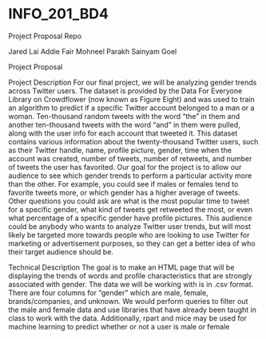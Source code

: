 # INFO_201_BD4
Project Proposal Repo

Jared Lai
Addie Fair
Mohneel Parakh
Sainyam Goel 

Project Proposal 

Project Description 
For our final project, we will be analyzing gender trends across Twitter users. The dataset is provided by the Data For Everyone Library on Crowdflower (now known as Figure Eight) and was used to train an algorithm to predict if a specific Twitter account belonged to a man or a woman. Ten-thousand random tweets with the word “the” in them and another ten-thousand tweets with the word “and” in them were pulled, along with the user info for each account that tweeted it. This dataset contains various information about the twenty-thousand Twitter users, such as their Twitter handle, name, profile picture, gender, time when the account was created, number of tweets, number of retweets, and number of tweets the user has favorited. Our goal for the project is to allow our audience to see which gender trends to perform a particular activity more than the other. For example, you could see if males or females tend to favorite tweets more, or which gender has a higher average of tweets. Other questions you could ask are what is the most popular time to tweet for a specific gender, what kind of tweets get retweeted the most, or even what percentage of a specific gender have profile pictures. This audience could be anybody who wants to analyze Twitter user trends, but will most likely be targeted more towards people who are looking to use Twitter for marketing or advertisement purposes, so they can get a better idea of who their target audience should be.

Technical Description
The goal is to make an HTML page that will be displaying the trends of words and profile characteristics that are strongly associated with gender. The data we will be working with is in .csv format. There are four columns for “gender” which are male, female, brands/companies, and unknown. We would perform queries to filter out the male and female data and use libraries that have already been taught in class to work with the data. Additionally, rpart and mice may be used for machine learning to predict whether or not a user is male or female

